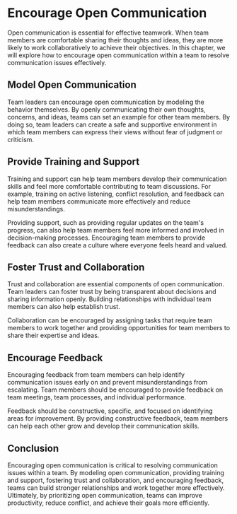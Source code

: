# Encourage Open Communication

Open communication is essential for effective teamwork. When team members are comfortable sharing their thoughts and ideas, they are more likely to work collaboratively to achieve their objectives. In this chapter, we will explore how to encourage open communication within a team to resolve communication issues effectively.

## Model Open Communication

Team leaders can encourage open communication by modeling the behavior themselves. By openly communicating their own thoughts, concerns, and ideas, teams can set an example for other team members. By doing so, team leaders can create a safe and supportive environment in which team members can express their views without fear of judgment or criticism.

## Provide Training and Support

Training and support can help team members develop their communication skills and feel more comfortable contributing to team discussions. For example, training on active listening, conflict resolution, and feedback can help team members communicate more effectively and reduce misunderstandings.

Providing support, such as providing regular updates on the team's progress, can also help team members feel more informed and involved in decision-making processes. Encouraging team members to provide feedback can also create a culture where everyone feels heard and valued.

## Foster Trust and Collaboration

Trust and collaboration are essential components of open communication. Team leaders can foster trust by being transparent about decisions and sharing information openly. Building relationships with individual team members can also help establish trust.

Collaboration can be encouraged by assigning tasks that require team members to work together and providing opportunities for team members to share their expertise and ideas.

## Encourage Feedback

Encouraging feedback from team members can help identify communication issues early on and prevent misunderstandings from escalating. Team members should be encouraged to provide feedback on team meetings, team processes, and individual performance.

Feedback should be constructive, specific, and focused on identifying areas for improvement. By providing constructive feedback, team members can help each other grow and develop their communication skills.

## Conclusion

Encouraging open communication is critical to resolving communication issues within a team. By modeling open communication, providing training and support, fostering trust and collaboration, and encouraging feedback, teams can build stronger relationships and work together more effectively. Ultimately, by prioritizing open communication, teams can improve productivity, reduce conflict, and achieve their goals more efficiently.
